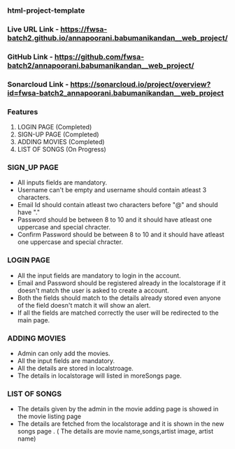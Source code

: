 ### html-project-template

### Live URL Link - https://fwsa-batch2.github.io/annapoorani.babumanikandan__web_project/
### GitHub Link - https://github.com/fwsa-batch2/annapoorani.babumanikandan__web_project/
### Sonarcloud Link - https://sonarcloud.io/project/overview?id=fwsa-batch2_annapoorani.babumanikandan__web_project

### Features

1. LOGIN PAGE (Completed)
2. SIGN-UP PAGE (Completed)
3. ADDING MOVIES (Completed)
4. LIST OF SONGS (On Progress)


### SIGN_UP PAGE

* All inputs fields are mandatory.
* Username can't be empty and username should contain atleast 3 characters.
* Email Id should contain atleast two characters before "@" and should have "."
* Password should be between 8 to 10 and it should have atleast one uppercase and special chracter.
* Confirm Password should be between 8 to 10 and it should have atleast one uppercase and special    chracter.

### LOGIN PAGE

* All the input fields are mandatory to login in the account.
* Email and Password should be registered already in the localstorage if it doesn't match the user is asked to create a account.
* Both the fields should match to the details already stored even anyone of the field doesn't match it will show an alert.
* If all the fields are matched correctly the user will be redirected to the main page.

### ADDING MOVIES

* Admin can only add the movies.
* All the input fields are mandatory.
* All the details are stored in localstroage.
* The details in localstorage will listed in moreSongs page.

### LIST OF SONGS

* The details given by the admin in the movie adding page is showed in the movie listing page 
* The details are fetched from the localstorage and it is shown in the new songs page .
  ( The details are movie name,songs,artist image, artist name)

